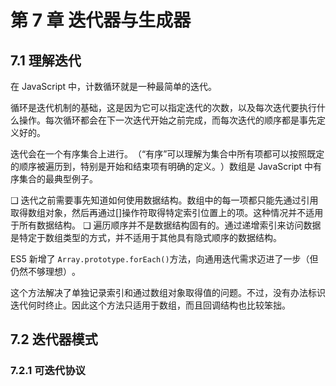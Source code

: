 # 第 7 章 迭代器与生成器

## 7.1 理解迭代

在 JavaScript 中，计数循环就是一种最简单的迭代。

循环是迭代机制的基础，这是因为它可以指定迭代的次数，以及每次迭代要执行什么操作。每次循环都会在下一次迭代开始之前完成，而每次迭代的顺序都是事先定义好的。

迭代会在一个有序集合上进行。​（​“有序”可以理解为集合中所有项都可以按照既定的顺序被遍历到，特别是开始和结束项有明确的定义。​）数组是 JavaScript 中有序集合的最典型例子。

❑ 迭代之前需要事先知道如何使用数据结构。数组中的每一项都只能先通过引用取得数组对象，然后再通过[​]操作符取得特定索引位置上的项。这种情况并不适用于所有数据结构。
❑ 遍历顺序并不是数据结构固有的。通过递增索引来访问数据是特定于数组类型的方式，并不适用于其他具有隐式顺序的数据结构。

ES5 新增了 `Array.prototype.forEach()`方法，向通用迭代需求迈进了一步（但仍然不够理想）​。

这个方法解决了单独记录索引和通过数组对象取得值的问题。不过，没有办法标识迭代何时终止。因此这个方法只适用于数组，而且回调结构也比较笨拙。

## 7.2 迭代器模式

### 7.2.1 可迭代协议
